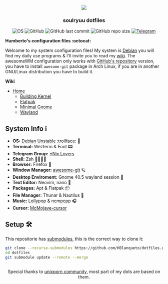 <div align='center'>
  
![](https://i.imgur.com/ypArhpF.png)
### soulryuu dotfiles
  
![OS](https://img.shields.io/badge/Unstable-%23E0234E.svg?style=for-the-badge&logo=debian&logoColor=white&style=flat)
![GitHub](https://img.shields.io/github/license/soulryuu/dotfiles?label=Licence&logo=GNU&logoColor=ffffff&style=flat)
![GitHub last commit](https://img.shields.io/github/last-commit/HBlanqueto/dotfiles?label=Last%20commit&logo=GitHub)
![GitHub repo size](https://img.shields.io/github/repo-size/HBlanqueto/dotsbian?label=Repo%20size)
[![Telegram](https://img.shields.io/badge/Telegram-2CA5E0?style=for-the-badge&logo=telegram&logoColor=white&style=flat)](https://t.me/unixlovers) 
  
</div>

**Humberto's configuration files :octocat:**

Welcome to my system configuration files! My system is [Debian](https://wiki.debian.org/DebianUnstable) you will find my daily use programs & I'll invite you to read my [wiki](https://github.com/HBlanqueto/dotfiles/wiki). The awesomeWM configuration only works with [GitHub's repository](https://github.com/awesomeWM/awesome) version, you have to install `awesome-git` package in Arch Linux, if you are in another GNU/Linux distribution you have to build it.

**Wiki**

- [Home](https://github.com/HBlanqueto/dotsbian/wiki)
  - [Building Kernel](https://github.com/HBlanqueto/dotsbian/wiki/Building-Kernel)
  - [Flatpak](https://github.com/HBlanqueto/dotsbian/wiki/Flatpak)
  - [Minimal Gnome](https://github.com/HBlanqueto/dotsbian/wiki/Minimal-Gnome)
  - [Wayland](https://github.com/HBlanqueto/dotsbian/wiki/Wayland)

## System Info ℹ️
- **OS:** [Debian Unstable](https://wiki.debian.org/DebianUnstable) :trollface: 🧠
- **Terminal:** Wezterm & Foot 📟
- **Telegram Group:** [*Nix Lovers](https://t.me/unixlovers)
- **Shell:** Zsh 🐚🧙🏼‍♂️
- **Browser:** Firefox 🦊
- **Window Manager:** [awesome-git](https://github.com/awesomeWM/awesome) 🪐
- **Desktop Enviroment:** Gnome 40.5 wayland session 👣
- **Text Editor:** Neovim, nano 📝
- **Packages:** Apt & Flatpak 📦
- **File Manager:** Thunar & Nautilus 📁
- **Music:** Lollypop & ncmpcpp 🎧
- **Cursor:** [McMojave-cursor](https://github.com/vinceliuice/McMojave-cursors)

## Setup 🛠️ 
This repositorie has [submodules](https://github.blog/2016-02-01-working-with-submodules/), this is the correct way to clone it:
```bash
git clone --recurse-submodules https://github.com/HBlanqueto/dotfiles.git --depth 1
cd dotfiles
git submodule update --remote --merge
```

##
<div align='center'>
  
Special thanks to [unixporn community](https://www.reddit.com/r/unixporn/), most part of my dots are based on them.
  
</div>                  
